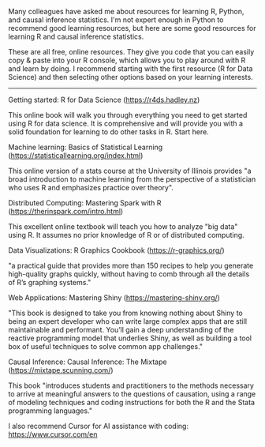 Many colleagues have asked me about resources for learning R, Python, and causal inference statistics. I'm not expert enough in Python to recommend good learning resources, but here are some good resources for learning R and causal inference statistics.



These are all free, online resources. They give you code that you can easily copy & paste into your R console, which allows you to play around with R and learn by doing. I recommend starting with the first resource (R for Data Science) and then selecting other options based on your learning interests.



********



Getting started: R for Data Science (https://r4ds.hadley.nz)



This online book will walk you through everything you need to get started using R for data science. It is comprehensive and will provide you with a solid foundation for learning to do other tasks in R.  Start here.





Machine learning: Basics of Statistical Learning (https://statisticallearning.org/index.html)



This online version of a stats course at the University of Illinois provides "a broad introduction to machine learning from the perspective of a statistician who uses R and emphasizes practice over theory".





Distributed Computing: Mastering Spark with R (https://therinspark.com/intro.html)



This excellent online textbook will teach you how to analyze "big data" using R.  It assumes no prior knowledge of R or of distributed computing. 





Data Visualizations: R Graphics Cookbook (https://r-graphics.org/)



"a practical guide that provides more than 150 recipes to help you generate high-quality graphs quickly, without having to comb through all the details of R’s graphing systems."





Web Applications: Mastering Shiny (https://mastering-shiny.org/)



"This book is designed to take you from knowing nothing about Shiny to being an expert developer who can write large complex apps that are still maintainable and performant. You’ll gain a deep understanding of the reactive programming model that underlies Shiny, as well as building a tool box of useful techniques to solve common app challenges."





Causal Inference: Causal Inference: The Mixtape (https://mixtape.scunning.com/) 



This book "introduces students and practitioners to the methods necessary to arrive at meaningful answers to the questions of causation, using a range of modeling techniques and coding instructions for both the R and the Stata programming languages."





I also recommend Cursor for AI assistance with coding: https://www.cursor.com/en
